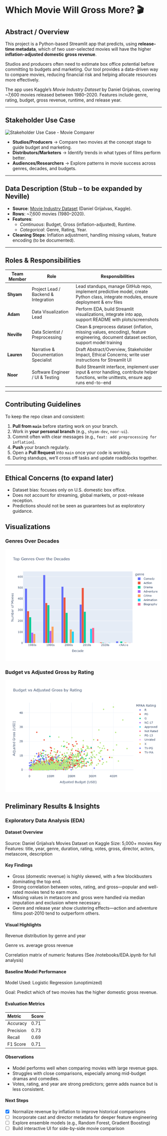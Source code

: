 # Which Movie Will Gross More? 🎬  

## Abstract / Overview  
This project is a Python-based Streamlit app that predicts, using **release-time metadata**, which of two user-selected movies will have the higher **inflation-adjusted domestic gross revenue**.  

Studios and producers often need to estimate box office potential before committing to budgets and marketing. Our tool provides a data-driven way to compare movies, reducing financial risk and helping allocate resources more effectively.  

The app uses Kaggle’s *Movie Industry Dataset* by Daniel Grijalvas, covering ~7,600 movies released between 1980–2020. Features include genre, rating, budget, gross revenue, runtime, and release year.  

---

## Stakeholder Use Case
![Stakeholder Use Case - Movie Comparer](https://github.com/user-attachments/assets/6e897d94-2012-4ef1-a104-4e6bb582cd5a) 
- **Studios/Producers** → Compare two movies at the concept stage to guide budget and marketing.  
- **Distributors/Marketers** → Identify trends in what types of films perform better.  
- **Audiences/Researchers** → Explore patterns in movie success across genres, decades, and budgets.  

---

## Data Description (Stub – to be expanded by Neville)  
- **Source**: [Movie Industry Dataset](https://www.kaggle.com/datasets/danielgrijalvas/movies) (Daniel Grijalvas, Kaggle).  
- **Rows**: ~7,600 movies (1980–2020).  
- **Features**:  
  - *Continuous*: Budget, Gross (inflation-adjusted), Runtime.  
  - *Categorical*: Genre, Rating, Year.  
- **Cleaning Steps**: Inflation adjustment, handling missing values, feature encoding (to be documented).  

---

## Roles & Responsibilities  

| Team Member | Role | Responsibilities |  
|-------------|------|------------------|  
| **Shyam** | Project Lead / Backend & Integration | Lead standups, manage GitHub repo, implement predictive model, create Python class, integrate modules, ensure deployment & env files |  
| **Adam** | Data Visualization Lead | Perform EDA, build Streamlit visualizations, integrate into app, support README with plots/screenshots |  
| **Neville** | Data Scientist / Preprocessing | Clean & preprocess dataset (inflation, missing values, encoding), feature engineering, document dataset section, support model training |  
| **Lauren** | Narrative & Documentation Specialist | Draft Abstract/Overview, Stakeholder Impact, Ethical Concerns; write user instructions for Streamlit UI |  
| **Noor** | Software Engineer / UI & Testing | Build Streamlit interface, implement user input & error handling, contribute helper functions, write unittests, ensure app runs end-to-end |  

---

## Contributing Guidelines  
To keep the repo clean and consistent:  
1. **Pull from `main`** before starting work on your branch.  
2. Work in **your personal branch** (e.g., `shyam-dev`, `noor-ui`).  
3. Commit often with clear messages (e.g., `feat: add preprocessing for inflation`).  
4. **Push** your branch regularly.  
5. Open a **Pull Request** into `main` once your code is working.  
6. During standups, we’ll cross off tasks and update roadblocks together.  

---

## Ethical Concerns (to expand later)  
- Dataset bias: focuses only on U.S. domestic box office.  
- Does not account for streaming, global markets, or post-release reception.  
- Predictions should not be seen as guarantees but as exploratory guidance.

## Visualizations

### Genres Over Decades

![Genres Over Decades](figures/genres_over_decades.png)

### Budget vs Adjusted Gross by Rating

![Budget vs Gross](figures/budget_vs_gross_rating.png)


## Preliminary Results & Insights
### Exploratory Data Analysis (EDA)
#### Dataset Overview

Source: Daniel Grijalva’s Movies Dataset on Kaggle
Size: 5,000+ movies
Key Features: title, year, genre, duration, rating, votes, gross, director, actors, metascore, description
#### Key Findings
- Gross (domestic revenue) is highly skewed, with a few blockbusters dominating the top end.
- Strong correlation between votes, rating, and gross—popular and well-rated movies tend to earn more.
- Missing values in metascore and gross were handled via median imputation and exclusion where necessary.
- Genre and release year show clustering effects—action and adventure films post-2010 tend to outperform others.

#### Visual Highlights

Revenue distribution by genre and year

Genre vs. average gross revenue

Correlation matrix of numeric features (See /notebooks/EDA.ipynb for full analysis)

#### Baseline Model Performance
Model Used: Logistic Regression (unoptimized)

Goal: Predict which of two movies has the higher domestic gross revenue.

#### Evaluation Metrics

| Metric |	Score |
|:-------|:-------|
|Accuracy |	0.71|
|Precision |	0.73|
|Recall |	0.69|
|F1 Score |	0.71|

#### Observations

- Model performs well when comparing movies with large revenue gaps.
- Struggles with close comparisons, especially among mid-budget dramas and comedies.
- Votes, rating, and year are strong predictors; genre adds nuance but is less consistent.

#### Next Steps
- [x] Normalize revenue by inflation to improve historical comparisons
- [ ] Incorporate cast and director metadata for deeper feature engineering
- [ ] Explore ensemble models (e.g., Random Forest, Gradient Boosting)
- [ ] Build interactive UI for side-by-side movie comparison
